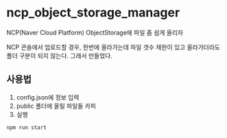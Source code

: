 # ncp_object_storage_manager
NCP(Naver Cloud Platform) ObjectStorage에 파일 좀 쉽게 올리자

NCP 콘솔에서 업로드할 경우, 한번에 올라가는데 파일 갯수 제한이 있고 올라가더라도 폴더 구분이 되지 않는다.
그래서 만들었다.

## 사용법
1. config.json에 정보 입력
2. public 폴더에 올릴 파일들 카피
3. 실행
```
npm run start
```
